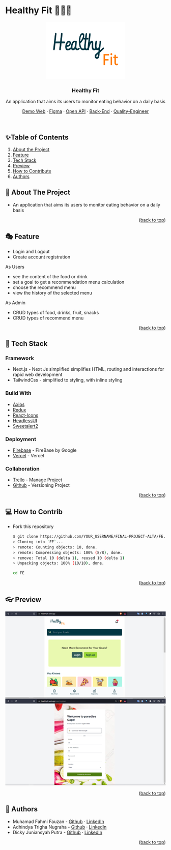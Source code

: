 <div id="top"></div>

# Healthy Fit 🥗🍖🥛

<!-- PROJECT LOGO -->
<div align="center">
  <a href="https://github.com/FINAL-PROJECT-ALTA/FE">
    <img src="image/logo-white.png" alt="Logo" width="250" height="180">
  </a>

  <h3 align="center">Healthy Fit</h3>
  <p align="center">
   An application that aims its users to monitor eating behavior on a daily basis
    <br />
    <div id = "other-software-design"></div>
    <a href="https://healthyfit.web.app/">Demo Web</a>
    ·
    <a href="https://www.figma.com/file/PZBScHf3Gr09b4H2VonNXU/Capstone---Healthy-App?node-id=0%3A1">Figma</a>
    ·
     <a href="https://app.swaggerhub.com/apis/aaryadewangga/Final_Project/1.0#/">Open API</a>
    ·
    <a href="https://github.com/FINAL-PROJECT-ALTA/BE">Back-End</a>
    ·
    <a href="https://github.com/FINAL-PROJECT-ALTA/QE">Quality-Engineer</a>
  </p>
</div>
<br />

<!-- TABLE OF CONTENTS -->
## ✨Table of Contents
1. [About the Project](#about-the-project)
2. [Feature](#feture)
3. [Tech Stack](#tech-stack)
4. [Preview](#preview)
5. [How to Contribute](#contribute)
6. [Authors](#authors)

<!-- ABOUT THE PROJECT -->
## 📔 About The Project
-  An application that aims its users to monitor eating behavior on a daily basis


<p align="right">(<a href="#top">back to top</a>)</p>

## 🎭 Feature
-  Login and Logout
-  Create account registration

As Users
-  see the content of the food or drink
-  set a goal to get a recommendation menu calculation
-  choose the recommend menu
-  view the history of the selected menu

As Admin
-  CRUD types of food, drinks, fruit, snacks
-  CRUD types of recommend menu


<p align="right">(<a href="#top">back to top</a>)</p>

## 🎒 Tech Stack
### Framework
- Next.js - Next Js simplified simplifies HTML, routing and interactions for rapid web development
- TailwindCss - simplified to styling, with inline styling

### Build With
- [Axios](https://axios-http.com/docs/intro)
- [Redux](https://redux.js.org/introduction/getting-started)
- [React-Icons](https://react-icons.github.io/react-icons)
- [HeadlessUI](https://headlessui.dev/)
- [Sweetalert2](https://sweetalert2.github.io/)

### Deployment
- [Firebase](https://firebase.google.com/) - FireBase by Google
- [Vercel](https://vercel.com/) - Vercel

### Collaboration 
- [Trello](https://trello.com/) - Manage Project
- [Github](https://github.com/) - Versioning Project

<p align="right">(<a href="#top">back to top</a>)</p>

<!-- Preview -->
## 💻 How to Contrib

- Fork this repository

    ```sh
    $ git clone https://github.com/YOUR_USERNAME/FINAL-PROJECT-ALTA/FE.git
    > Cloning into `FE`...
    > remote: Counting objects: 10, done.
    > remote: Compressing objects: 100% (8/8), done.
    > remove: Total 10 (delta 1), reused 10 (delta 1)
    > Unpacking objects: 100% (10/10), done.
    ```
     ```sh
    cd FE
    ```
<p align="right">(<a href="#top">back to top</a>)</p>


<!-- Preview -->
## 👓 Preview

<img src="image/display1.png" alt="display-preview">
<img src="image/display2.png" alt="display-preview">

<p align="right">(<a href="#top">back to top</a>)</p>

<!-- CONTACT -->
## 👤 Authors
* Muhamad Fahmi Fauzan - [Github](https://github.com/fahmi-zan) · [LinkedIn](http://www.linkedin.com/in/muhamad-fahmi-fauzan)
* Adhindya Trigha Nugraha - [Github](https://github.com/Trigha) · [LinkedIn]()
* Dicky Juniansyah Putra - [Github](https://github.com/dickyrex19) · [LinkedIn](https://www.linkedin.com/in/dickyjuniansyahputra/)

<p align="right">(<a href="#top">back to top</a>)</p>
